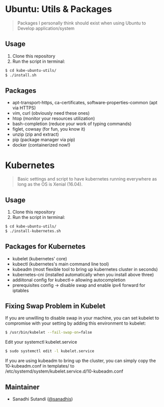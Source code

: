 # Ubuntu: Utils & Packages

> Packages I personally think should exist when using Ubuntu to Develop application/system

## Usage

1. Clone this repository
2. Run the script in terminal:

  ```bash
  $ cd kube-ubuntu-utils/
  $ ./install.sh
  ```
  
## Packages
- apt-transport-https, ca-certificates, software-properties-common (apt via HTTPS)
- vim, curl (obviously need these ones)
- htop (monitor your resources utilization)
- bash-completion (reduce your work of typing commands)
- figlet, cowsay (for fun, you know it)
- unzip (zip and extract)
- pip (package manager via pip)
- docker (containerized now!)

# Kubernetes
> Basic settings and script to have kubernetes running everywhere as long as the OS is Xenial (16.04).

## Usage

1. Clone this repository
2. Run the script in terminal:

  ```bash
  $ cd kube-ubuntu-utils/
  $ ./install-kubernetes.sh
  ```

## Packages for Kubernetes
- kubelet (kubernetes' core)
- kubectl (kubernetes's main command line tool)
- kubeadm (most flexible tool to bring up kubernetes cluster in seconds)
- kubernetes-cni (installed automatically when you install above three)
- addiitonal config for kubectl-> allowing autocompletion
- prerequisites config -> disable swap and enable ipv4 forward for iptables

## Fixing Swap Problem in Kubelet
If you are unwilling to disable swap in your machine, you can set kubelet to compromise with your setting by adding this environment to kubelet:
  
  ```bash
  $ /usr/bin/kubelet --fail-swap-on=false
  ```
Edit your systemctl kubelet.service
  
  ```bash
  $ sudo systemctl edit -l kubelet.service
  ```
If you are using kubeadm to bring up the cluster, you can simply copy the 10-kubeadm.conf in templates/ to /etc/systemd/system/kubelet.service.d/10-kubeadm.conf

## Maintainer

- Sanadhi Sutandi ([@sanadhis](https://github.com/sanadhis))